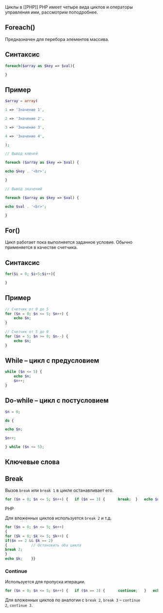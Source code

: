 Циклы в [[РНР]]
PHP имеет четыре вида циклов и операторы управления ими, рассмотрим поподробнее.

## Foreach()
Предназначен для перебора элементов массива.

## Синтаксис

```php
foreach($array as $key => $val){

}
```

## Пример
```php
$array = array(

1 => 'Значение 1',

2 => 'Значение 2',

3 => 'Значение 3',

4 => 'Значение 4',

);

// Вывод ключей

foreach ($array as $key => $val) {

echo $key . '<br>';

}

// Вывод значений

foreach ($array as $key => $val) {

echo $val . '<br>';

}
```

## For()
Цикл работает пока выполняется заданное условие. Обычно применяется в качестве счетчика.

## Синтаксис

```php
for($i = 0; $i<5;$i++){

}
```
## Пример
```php
// Счетчик от 0 до 5
for ($n = 0; $n <= 5; $n++) {
	echo $n;
}
 
// Счетчик от 5 до 0
for ($n = 5; $n >= 0; $n--) {
	echo $n;
}
```

## While – цикл с предусловием
```php
while ($n <= 5) {
	echo $n;
	$n++;	
}
```

## Do-while – цикл с постусловием

```php
$n = 0;

do {

echo $n;

$n++;

} while ($n <= 5);
```

## Ключевые слова
## Break
Вызов `break` или `break 1` в цикле останавливает его.

```php
for ($n = 0; $n <= 5; $n++) {	if ($n == 3) {		break;	}	echo $n;}
```

PHP

Для вложенных циклов используется `break 2` и т.д.

```php
for ($n = 0; $n <= 5; $n++) 
{	
for ($k = 0; $k <= 5; $k++) {		
if($n == 2 && $k == 2) 
{			// Остановить оба цикла	
break 2;		
}		
echo $k;	}}
```
### Continue

Используется для пропуска итерации.

```php
for ($n = 0; $n <= 5; $n++) {	if ($n == 3) {		continue;	}	echo $n;}
```
Для вложенных циклов по аналогии с `break 2`, `break 3` – `continue 2`, `continue 3`.
